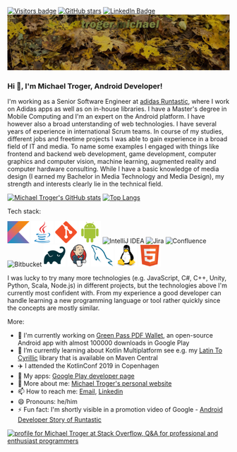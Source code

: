 [![Visitors badge](https://visitor-badge.glitch.me/badge?page_id=michaeltroger&left_color=green&right_color=red)](https://github.com/michaeltroger) [![GitHub stars](https://img.shields.io/github/stars/michaeltroger?style=flat)](https://github.com/michaeltroger) [![LinkedIn Badge](https://img.shields.io/badge/LinkedIn-Profile-informational?style=flat&logo=linkedin&logoColor=white&color=0D76A8)](https://www.linkedin.com/in/michaeltroger/)
[![Header](header.jpg)](https://github.com/michaeltroger)
### Hi 👋, I'm Michael Troger, Android Developer!
I'm working as a Senior Software Engineer at [adidas Runtastic](https://www.runtastic.com), where I work on Adidas apps as well as on in-house libraries. I have a Master's degree in Mobile Computing and I'm an expert on the Android platform. I have however also a broad unterstanding of web technologies. I have several years of experience in international Scrum teams. In course of my studies, different jobs and freetime projects I was able to gain experience in a broad field of IT and media. To name some examples I engaged with things like frontend and backend web development, game development, computer graphics and computer vision, machine learning, augmented reality and computer hardware consulting. While I have a basic knowledge of media design (I earned my Bachelor in Media Technology and Media Design), my strength and interests clearly lie in the technical field. 

[![Michael Troger's GitHub stats](https://github-readme-stats.vercel.app/api?username=michaeltroger&count_private=true)](https://github.com/michaeltroger) [![Top Langs](https://github-readme-stats.vercel.app/api/top-langs/?username=michaeltroger&layout=compact)](https://github.com/michaeltroger)


Tech stack:

<img src="https://raw.githubusercontent.com/devicons/devicon/master/icons/kotlin/kotlin-original.svg" alt="Kotlin" title="Kotlin" width="50" height="50"/> <img src="https://raw.githubusercontent.com/devicons/devicon/master/icons/java/java-original.svg" alt="Java" title="Java" width="50" height="50"/> <img src="https://raw.githubusercontent.com/devicons/devicon/master/icons/git/git-original.svg" alt="Git" title="Git" width="50" height="50"/> <img src="https://raw.githubusercontent.com/devicons/devicon/master/icons/android/android-original.svg" alt="Android" title="Android" width="50" height="50"/> <img src="https://cdn.worldvectorlogo.com/logos/intellij-idea-1.svg" alt="IntelliJ IDEA" title="IntelliJ IDEA" width="50" height="50"/> <img src="https://cdn.worldvectorlogo.com/logos/jira-3.svg" alt="Jira" title="Jira" width="50" height="50"/> <img src="https://seeklogo.com/images/C/confluence-logo-D9B07137C2-seeklogo.com.png" alt="Confluence" title="Confluence" width="50" height="50"/> <img src="https://cdn.worldvectorlogo.com/logos/bitbucket-icon.svg" alt="Bitbucket" title="Bitbucket" width="50" height="50"/> <img src="https://raw.githubusercontent.com/devicons/devicon/master/icons/gradle/gradle-plain.svg" alt="Gradle" title="Gradle" width="50" height="50"/> <img src="https://raw.githubusercontent.com/devicons/devicon/master/icons/jenkins/jenkins-original.svg" alt="Jenkins" title="Jenkins" width="50" height="50"/> <img src="https://raw.githubusercontent.com/devicons/devicon/master/icons/mysql/mysql-original.svg" alt="MySQL" title="MySQL" width="50" height="50"/> <img src="https://raw.githubusercontent.com/devicons/devicon/master/icons/linux/linux-original.svg" alt="Linux" title="Linux" width="50" height="50"/> <img src="https://raw.githubusercontent.com/devicons/devicon/master/icons/html5/html5-original.svg" alt="HTML" title="HTML" width="50" height="50"/> 

I was lucky to try many more technologies (e.g. JavaScript, C#, C++, Unity, Python, Scala, Node.js) in different projects, but the technologies above I'm currently most confident with. From my experience a good developer can handle learning a new programming language or tool rather quickly since the concepts are mostly similar.

More:
- 🔭 I'm currently working on [Green Pass PDF Wallet](https://github.com/michaeltroger/greenpass-android), an open-source Android app with almost 100000 downloads in Google Play
- 🌱 I’m currently learning about Kotlin Multiplatform see e.g. my [Latin To Cyrillic](https://github.com/michaeltroger/latin-to-cyrillic) library that is available on Maven Central
- ✈️ I attended the KotlinConf 2019 in Copenhagen
- 📱 My apps: [Google Play developer page](https://play.google.com/store/apps/dev?id=8534329847513004090)
- 💬 More about me: [Michael Troger's personal website](https://michaeltroger.com)
- 📫 How to reach me: [Email](mailto:github@troger.app), [Linkedin](https://www.linkedin.com/in/michaeltroger/)
- 😄 Pronouns: he/him
- ⚡ Fun fact: I'm shortly visible in a promotion video of Google - [Android Developer Story of Runtastic](https://www.youtube.com/watch?v=u7srmOZyhDE)

<a href="https://stackoverflow.com/users/5155371/michael-troger"><img src="https://stackoverflow.com/users/flair/5155371.png" width="208" height="58" alt="profile for Michael Troger at Stack Overflow, Q&amp;A for professional and enthusiast programmers" title="profile for Michael Troger at Stack Overflow, Q&amp;A for professional and enthusiast programmers"></a>
